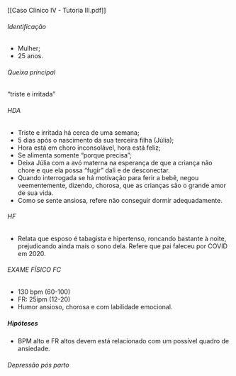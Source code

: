 [[Caso Clínico IV - Tutoria III.pdf]]

###### Identificação 
* Mulher; 
* 25 anos.
###### Queixa principal 
“triste e irritada”

###### HDA
* Triste e irritada há cerca de uma semana;
* 5 dias após o nascimento da sua terceira filha (Júlia);
* Hora está em choro inconsolável, hora está feliz;
* Se alimenta somente “porque precisa”;
* Deixa Júlia com a avó materna na esperança de que a criança não chore e que ela possa “fugir” dali e de desconectar.
* Quando interrogada se há motivação para ferir a bebê, negou veementemente, dizendo, chorosa, que as crianças são o grande amor de sua vida.
* Como se sente ansiosa, refere não conseguir dormir adequadamente.

###### HF
* Relata que esposo é tabagista e hipertenso, roncando bastante à noite, prejudicando ainda mais o sono dela. Refere que pai faleceu por COVID em 2020.
###### EXAME FÍSICO FC
* 130 bpm (60-100)
* FR: 25ipm (12-20)
* Humor ansioso, chorosa e com labilidade emocional.
##### Hipóteses
* BPM alto e FR altos devem está relacionado com um possível quadro de ansiedade. 
###### Depressão pós parto 